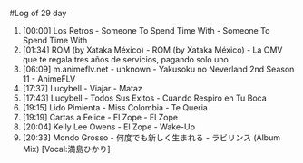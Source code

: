 #Log of 29 day

1. [00:00] Los Retros - Someone To Spend Time With - Someone To Spend Time With
1. [01:34] ROM (by Xataka México) - ROM (by Xataka México) - La OMV que te regala tres años de servicios, pagando solo uno
1. [06:09] m.animeflv.net - unknown - Yakusoku no Neverland 2nd Season 11 - AnimeFLV
1. [17:37] Lucybell - Viajar - Mataz
1. [17:43] Lucybell - Todos Sus Exitos - Cuando Respiro en Tu Boca
1. [19:15] Lido Pimienta - Miss Colombia - Te Queria
1. [19:19] Cartas a Felice - El Zope - El Zope
1. [20:04] Kelly Lee Owens - El Zope - Wake-Up
1. [20:33] Mondo Grosso - 何度でも新しく生まれる - ラビリンス (Album Mix) [Vocal:満島ひかり]
